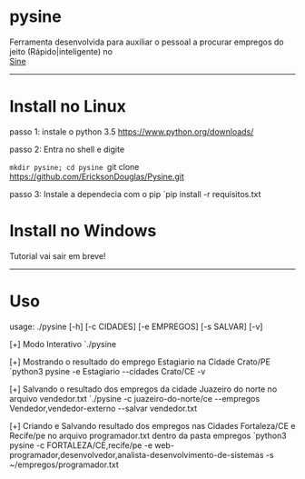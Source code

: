 # pysine
Ferramenta desenvolvida para auxiliar o pessoal a procurar empregos do jeito (Rápido|inteligente) no </br>[Sine](http://www.sine.com.br)

------------------------------------------------------------------------------------------------------
# Install no Linux
passo 1:
instale o python 3.5 https://www.python.org/downloads/


passo 2:
Entra no shell e digite

`mkdir pysine; cd pysine
`git clone https://github.com/EricksonDouglas/Pysine.git

passo 3:
Instale a dependecia com o pip
`pip install -r requisitos.txt

# Install no Windows
Tutorial vai sair em breve!

------------------------------------------------------------------------------------------------------
# Uso

usage: ./pysine [-h] [-c CIDADES] [-e EMPREGOS] [-s SALVAR] [-v]

[+] Modo Interativo
`./pysine 

[+] Mostrando o resultado do emprego Estagiario na Cidade Crato/PE
`python3 pysine -e Estagiario --cidades Crato/CE -v

[+] Salvando o resultado dos empregos da cidade Juazeiro do norte no arquivo vendedor.txt 
`./pysine -c juazeiro-do-norte/ce --empregos Vendedor,vendedor-externo --salvar vendedor.txt

[+] Criando e Salvando resultado dos empregos nas Cidades Fortaleza/CE e Recife/pe no arquivo programador.txt dentro da pasta empregos 
`python3 pysine -c FORTALEZA/CE,recife/pe -e web-programador,desenvolvedor,analista-desenvolvimento-de-sistemas -s ~/empregos/programador.txt